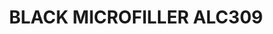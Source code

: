 ---
title: "BLACK MICROFILLER ALC309"
price: "TBA"
desc: "Opis nije dostupan"
img_path: "/assets/img/A.MIG-8211.jpg"
brand: AMMO
available: true
cat: "titans"
subcat: "ALCLAD II - AMMO AUXILIARY PRODUCTS"
subsubcat: "SS"
---